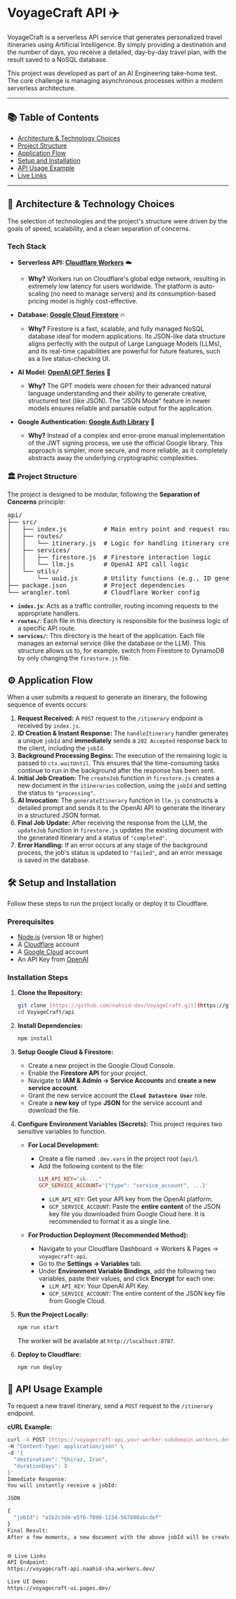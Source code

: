 # VoyageCraft API ✈️

VoyageCraft is a serverless API service that generates personalized travel itineraries using Artificial Intelligence. By simply providing a destination and the number of days, you receive a detailed, day-by-day travel plan, with the result saved to a NoSQL database.

This project was developed as part of an AI Engineering take-home test. The core challenge is managing asynchronous processes within a modern serverless architecture.

---

## 📚 Table of Contents

- [Architecture & Technology Choices](#-architecture--technology-choices)
- [Project Structure](#️-project-structure)
- [Application Flow](#️-application-flow)
- [Setup and Installation](#️-setup-and-installation)
- [API Usage Example](#-api-usage-example)
- [Live Links](#-live-links)

---

## 🚀 Architecture & Technology Choices

The selection of technologies and the project's structure were driven by the goals of speed, scalability, and a clean separation of concerns.

### Tech Stack

* **Serverless API: [Cloudflare Workers](https://workers.cloudflare.com/)** ☁️
    * **Why?** Workers run on Cloudflare's global edge network, resulting in extremely low latency for users worldwide. The platform is auto-scaling (no need to manage servers) and its consumption-based pricing model is highly cost-effective.

* **Database: [Google Cloud Firestore](https://cloud.google.com/firestore)** 🔥
    * **Why?** Firestore is a fast, scalable, and fully managed NoSQL database ideal for modern applications. Its JSON-like data structure aligns perfectly with the output of Large Language Models (LLMs), and its real-time capabilities are powerful for future features, such as a live status-checking UI.

* **AI Model: [OpenAI GPT Series](https://openai.com/)** 🤖
    * **Why?** The GPT models were chosen for their advanced natural language understanding and their ability to generate creative, structured text (like JSON). The "JSON Mode" feature in newer models ensures reliable and parsable output for the application.

* **Google Authentication: [Google Auth Library](https://github.com/googleapis/google-auth-library-nodejs)** 🔑
    * **Why?** Instead of a complex and error-prone manual implementation of the JWT signing process, we use the official Google library. This approach is simpler, more secure, and more reliable, as it completely abstracts away the underlying cryptographic complexities.

### 🏛️ Project Structure

The project is designed to be modular, following the **Separation of Concerns** principle:

<pre>
api/
├── src/
│   ├── index.js          # Main entry point and request router
│   ├── routes/
│   │   └── itinerary.js  # Logic for handling itinerary creation
│   ├── services/
│   │   ├── firestore.js  # Firestore interaction logic
│   │   └── llm.js        # OpenAI API call logic
│   └── utils/
│       └── uuid.js       # Utility functions (e.g., ID generation)
├── package.json          # Project dependencies
└── wrangler.toml         # Cloudflare Worker config
</pre>



* **`index.js`**: Acts as a traffic controller, routing incoming requests to the appropriate handlers.
* **`routes/`**: Each file in this directory is responsible for the business logic of a specific API route.
* **`services/`**: This directory is the heart of the application. Each file manages an external service (like the database or the LLM). This structure allows us to, for example, switch from Firestore to DynamoDB by only changing the `firestore.js` file.

## ⚙️ Application Flow

When a user submits a request to generate an itinerary, the following sequence of events occurs:

1.  **Request Received:** A `POST` request to the `/itinerary` endpoint is received by `index.js`.
2.  **ID Creation & Instant Response:** The `handleItinerary` handler generates a unique `jobId` and **immediately** sends a `202 Accepted` response back to the client, including the `jobId`.
3.  **Background Processing Begins:** The execution of the remaining logic is passed to `ctx.waitUntil`. This ensures that the time-consuming tasks continue to run in the background after the response has been sent.
4.  **Initial Job Creation:** The `createJob` function in `firestore.js` creates a new document in the `itineraries` collection, using the `jobId` and setting the status to `"processing"`.
5.  **AI Invocation:** The `generateItinerary` function in `llm.js` constructs a detailed prompt and sends it to the OpenAI API to generate the itinerary in a structured JSON format.
6.  **Final Job Update:** After receiving the response from the LLM, the `updateJob` function in `firestore.js` updates the existing document with the generated itinerary and a status of `"completed"`.
7.  **Error Handling:** If an error occurs at any stage of the background process, the job's status is updated to `"failed"`, and an error message is saved in the database.

## 🛠️ Setup and Installation

Follow these steps to run the project locally or deploy it to Cloudflare.

### Prerequisites

* [Node.js](https://nodejs.org/) (version 18 or higher)
* A [Cloudflare](https://dash.cloudflare.com/) account
* A [Google Cloud](https://console.cloud.google.com/) account
* An API Key from [OpenAI](https://platform.openai.com/api-keys)

### Installation Steps

1.  **Clone the Repository:**
    ```bash
    git clone [https://github.com/nahiid-dev/VoyageCraft.git](https://github.com/nahiid-dev/VoyageCraft.git)
    cd VoyageCraft/api
    ```

2.  **Install Dependencies:**
    ```bash
    npm install
    ```

3.  **Setup Google Cloud & Firestore:**
    * Create a new project in the Google Cloud Console.
    * Enable the **Firestore API** for your project.
    * Navigate to **IAM & Admin -> Service Accounts** and **create a new service account**.
    * Grant the new service account the **`Cloud Datastore User`** role.
    * Create a **new key** of type **JSON** for the service account and download the file.

4.  **Configure Environment Variables (Secrets):**
    This project requires two sensitive variables to function.

    * **For Local Development:**
        * Create a file named `.dev.vars` in the project root (`api/`).
        * Add the following content to the file:
            ```ini
            LLM_API_KEY="sk-..."
            GCP_SERVICE_ACCOUNT='{"type": "service_account", ...}'
            ```
            * `LLM_API_KEY`: Get your API key from the OpenAI platform.
            * `GCP_SERVICE_ACCOUNT`: Paste the **entire content** of the JSON key file you downloaded from Google Cloud here. It is recommended to format it as a single line.

    * **For Production Deployment (Recommended Method):**
        * Navigate to your Cloudflare Dashboard -> Workers & Pages -> `voyagecraft-api`.
        * Go to the **Settings -> Variables** tab.
        * Under **Environment Variable Bindings**, add the following two variables, paste their values, and click **Encrypt** for each one:
            * `LLM_API_KEY`: Your OpenAI API Key.
            * `GCP_SERVICE_ACCOUNT`: The entire content of the JSON key file from Google Cloud.

5.  **Run the Project Locally:**
    ```bash
    npm run start
    ```
    The worker will be available at `http://localhost:8787`.

6.  **Deploy to Cloudflare:**
    ```bash
    npm run deploy
    ```

## 🔌 API Usage Example

To request a new travel itinerary, send a `POST` request to the `/itinerary` endpoint.

**cURL Example:**
```bash
curl -X POST [https://voyagecraft-api.your-worker-subdomain.workers.dev/itinerary](https://voyagecraft-api.your-worker-subdomain.workers.dev/itinerary) \
-H "Content-Type: application/json" \
-d '{
  "destination": "Shiraz, Iran",
  "durationDays": 3
}'
Immediate Response:
You will instantly receive a jobId:

JSON

{
  "jobId": "a1b2c3d4-e5f6-7890-1234-567890abcdef"
}
Final Result:
After a few moments, a new document with the above jobId will be created in your Firestore itineraries collection, containing the complete, generated travel plan.


🌐 Live Links
API Endpoint:
https://voyagecraft-api.naahid-sha.workers.dev/

Live UI Demo:
https://voyagecraft-ui.pages.dev/